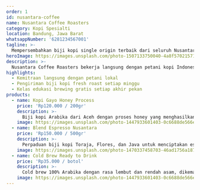 ```yaml
---
order: 1
id: nusantara-coffee
name: Nusantara Coffee Roasters
category: Kopi Spesialti
location: Bandung, Jawa Barat
whatsappNumber: '6281234567001'
tagline: >-
  Mempersembahkan biji kopi single origin terbaik dari seluruh Nusantara.
heroImage: https://images.unsplash.com/photo-1507133750040-4a8f57021571?auto=format&fit=crop&w=800&q=80
description: >-
  Nusantara Coffee Roasters bekerja langsung dengan petani kopi Indonesia untuk menghadirkan racikan biji kopi spesialti dengan profil rasa khas wilayah. Sangat cocok untuk para penikmat kopi manual brew maupun espresso.
highlights:
  - Kemitraan langsung dengan petani lokal
  - Pengiriman biji kopi fresh roast setiap minggu
  - Kelas edukasi brewing gratis setiap akhir pekan
products:
  - name: Kopi Gayo Honey Process
    price: 'Rp120.000 / 200gr'
    description: >-
      Biji kopi Arabika dari Aceh dengan proses honey yang menghasilkan rasa manis madu dan karamel.
    image: https://images.unsplash.com/photo-1447933601403-0c6688de566e?auto=format&fit=crop&w=800&q=80
  - name: Blend Espresso Nusantara
    price: 'Rp150.000 / 500gr'
    description: >-
      Perpaduan biji kopi Toraja, Flores, dan Java untuk menciptakan espresso dengan body penuh dan aroma cokelat.
    image: https://images.unsplash.com/photo-1470337458703-46ad1756a187?auto=format&fit=crop&w=800&q=80
  - name: Cold Brew Ready to Drink
    price: 'Rp35.000 / botol'
    description: >-
      Cold brew 100% Arabika dengan rasa lembut dan rendah asam, dikemas praktis siap minum.
    image: https://images.unsplash.com/photo-1447933601403-0c6688de566e?auto=format&fit=crop&w=800&q=80
---
```

